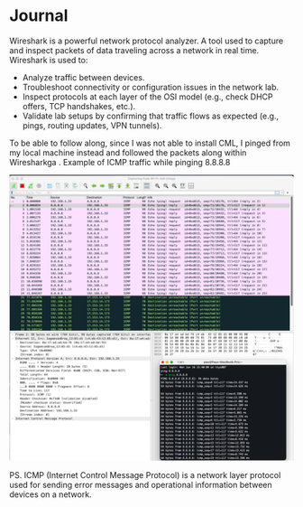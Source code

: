 # Journal

Wireshark is a powerful network protocol analyzer. A tool used to capture and
inspect packets of data traveling across a network in real time. Wireshark is
used to:

- Analyze traffic between devices.
- Troubleshoot connectivity or configuration issues in the network lab.
- Inspect protocols at each layer of the OSI model (e.g., check DHCP offers, TCP
  handshakes, etc.).
- Validate lab setups by confirming that traffic flows as expected (e.g., pings,
  routing updates, VPN tunnels).

To be able to follow along, since I was not able to install CML, I pinged from
my local machine instead and followed the packets along within Wiresharkga
.
Example of ICMP traffic while pinging 8.8.8.8

![Example ICMP](assets/example_icmp.png)

PS. ICMP (Internet Control Message Protocol) is a network layer protocol used
for sending error messages and operational information between devices on a
network.
